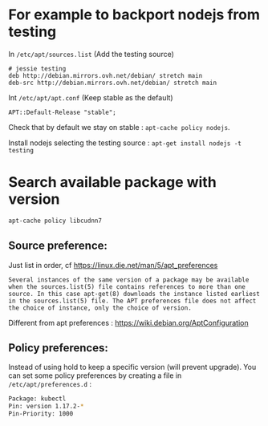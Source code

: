 # For example to backport nodejs from testing

In `/etc/apt/sources.list` (Add the testing source)

    # jessie testing
    deb http://debian.mirrors.ovh.net/debian/ stretch main
    deb-src http://debian.mirrors.ovh.net/debian/ stretch main

Int `/etc/apt/apt.conf` (Keep stable as the default)

    APT::Default-Release "stable";

Check that by default we stay on stable : `apt-cache policy nodejs`.

Install nodejs selecting the testing source : `apt-get install nodejs -t testing`

# Search available package with version

```bash
apt-cache policy libcudnn7
```

## Source preference:

Just list in order, cf https://linux.die.net/man/5/apt_preferences

```
Several instances of the same version of a package may be available when the sources.list(5) file contains references to more than one source. In this case apt-get(8) downloads the instance listed earliest in the sources.list(5) file. The APT preferences file does not affect the choice of instance, only the choice of version.
```

Different from apt preferences : https://wiki.debian.org/AptConfiguration


## Policy preferences:

Instead of using hold to keep a specific version (will prevent upgrade).
You can set some policy preferences by creating a file in `/etc/apt/preferences.d` :

```bash
Package: kubectl
Pin: version 1.17.2-*
Pin-Priority: 1000
```